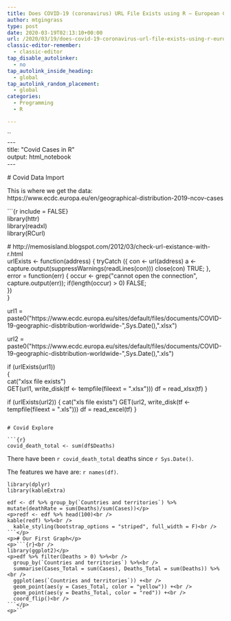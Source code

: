 ```yaml
---
title: Does COVID-19 (coronavirus) URL File Exists using R – European Center for Disease Control
author: mtgingrass
type: post
date: 2020-03-19T02:13:10+00:00
url: /2020/03/19/does-covid-19-coronavirus-url-file-exists-using-r-european-center-for-disease-control/
classic-editor-remember:
  - classic-editor
tap_disable_autolinker:
  - no
tap_autolink_inside_heading:
  - global
tap_autolink_random_placement:
  - global
categories:
  - Programming
  - R

---
```

``<br />
---<br />
title: "Covid Cases in R"<br />
output: html_notebook<br />
---</p>
<p># Covid Data Import</p>
<p>This is where we get the data: https://www.ecdc.europa.eu/en/geographical-distribution-2019-ncov-cases</p>
<p>```{r include = FALSE}<br />
library(httr)<br />
library(readxl)<br />
library(RCurl)</p>
<p># http://memosisland.blogspot.com/2012/03/check-url-existance-with-r.html<br />
urlExists <- function(address) {  
     tryCatch ({  
      con <- url(address)  
      a  <- capture.output(suppressWarnings(readLines(con)))  
      close(con)  
      TRUE;  
     },
       error = function(err) {  
       occur <- grep("cannot open the connection", capture.output(err));  
       if(length(occur) > 0) FALSE;<br />
      })<br />
}  </p>
<p>url1 = paste0("https://www.ecdc.europa.eu/sites/default/files/documents/COVID-19-geographic-disbtribution-worldwide-",Sys.Date(),".xlsx")</p>
<p>url2 = paste0("https://www.ecdc.europa.eu/sites/default/files/documents/COVID-19-geographic-disbtribution-worldwide-",Sys.Date(),".xls")</p>
<p>if (urlExists(url1))<br />
{<br />
  cat("xlsx file exists")<br />
  GET(url1, write_disk(tf <- tempfile(fileext = ".xlsx")))
  df = read_xlsx(tf)
}

if (urlExists(url2))
{
  cat("xls file exists")
  GET(url2, write_disk(tf <- tempfile(fileext = ".xls")))
  df = read_excel(tf)
}

```

# Covid Explore

```{r}
covid_death_total <- sum(df$Deaths)
```

There have been `r covid_death_total` deaths since `r Sys.Date()`.

The features we have are: `r names(df)`.


```{r}
library(dplyr)
library(kableExtra)

edf <- df %>% group_by(`Countries and territories`) %>% mutate(deathRate = sum(Deaths)/sum(Cases))</p>
<p>redf <- edf %>% head(100)<br />
kable(redf) %>%<br />
  kable_styling(bootstrap_options = "striped", full_width = F)<br />
```</p>
<p># Our First Graph</p>
<p>```{r}<br />
library(ggplot2)</p>
<p>edf %>% filter(Deaths > 0) %>%<br />
  group_by(`Countries and territories`) %>%<br />
  summarise(Cases_Total = sum(Cases), Deaths_Total = sum(Deaths)) %>%<br />
  ggplot(aes(`Countries and territories`)) +<br />
  geom_point(aes(y = Cases_Total, color = "yellow")) +<br />
  geom_point(aes(y = Deaths_Total, color = "red")) +<br />
  coord_flip()<br />
```</p>
<p>``